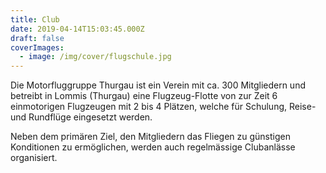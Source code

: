 ```yaml
---
title: Club
date: 2019-04-14T15:03:45.000Z
draft: false
coverImages:
  - image: /img/cover/flugschule.jpg
---
```

Die Motorfluggruppe Thurgau ist ein Verein mit ca. 300 Mitgliedern und betreibt in Lommis (Thurgau) eine Flugzeug-Flotte von zur Zeit 6 einmotorigen Flugzeugen mit 2 bis 4 Plätzen, welche für Schulung, Reise- und Rundflüge eingesetzt werden.

Neben dem primären Ziel, den Mitgliedern das Fliegen zu günstigen Konditionen zu ermöglichen, werden auch regelmässige Clubanlässe organisiert.

